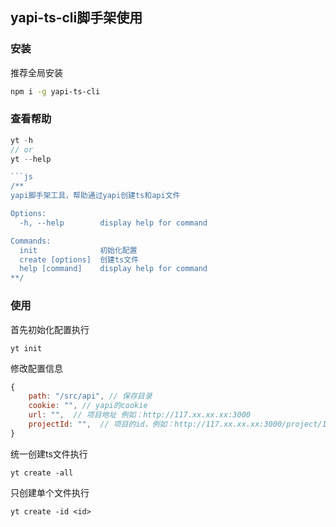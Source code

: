 ## yapi-ts-cli脚手架使用

### 安装

推荐全局安装

```sh
npm i -g yapi-ts-cli
```

### 查看帮助

```js
yt -h
// or
yt --help

```js
/**
yapi脚手架工具，帮助通过yapi创建ts和api文件

Options:
  -h, --help        display help for command

Commands:
  init              初始化配置
  create [options]  创建ts文件
  help [command]    display help for command
**/
```

### 使用

首先初始化配置执行

```shell
yt init
```

修改配置信息

```js
{
    path: "/src/api", // 保存目录
    cookie: "", // yapi的cookie
    url: "",  // 项目地址 例如：http://117.xx.xx.xx:3000
    projectId: "",  // 项目的id，例如：http://117.xx.xx.xx:3000/project/11/interface/api/43，这里的11就是项目id，填写11
}
```

统一创建ts文件执行
```shell
yt create -all
```

只创建单个文件执行
```shell
yt create -id <id>
```
